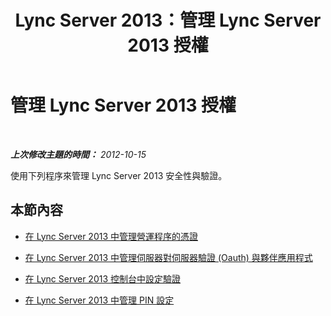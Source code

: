 ﻿---
title: Lync Server 2013：管理 Lync Server 2013 授權
TOCTitle: 管理 Lync Server 2013 授權
ms:assetid: d7b17445-1b01-4b7a-9b7f-f86ad59f1a2b
ms:mtpsurl: https://technet.microsoft.com/zh-tw/library/JJ721901(v=OCS.15)
ms:contentKeyID: 49890336
ms.date: 08/10/2015
mtps_version: v=OCS.15
ms.translationtype: HT
---

# 管理 Lync Server 2013 授權

 

_**上次修改主題的時間：** 2012-10-15_

使用下列程序來管理 Lync Server 2013 安全性與驗證。

## 本節內容

  - [在 Lync Server 2013 中管理營運程序的憑證](lync-server-2013-managing-certificates-for-operational-processes.md)

  - [在 Lync Server 2013 中管理伺服器對伺服器驗證 (Oauth) 與夥伴應用程式](lync-server-2013-managing-server-to-server-authentication-oauth-and-partner-applications.md)

  - [在 Lync Server 2013 控制台中設定驗證](lync-server-2013-configuring-authentication-in-the-lync-server-control-panel.md)

  - [在 Lync Server 2013 中管理 PIN 設定](lync-server-2013-managing-pin-settings.md)

